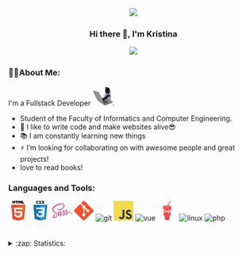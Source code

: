 
<div id="user-content-header" align="center" dir="auto">
  <a target="_blank" rel="noopener noreferrer" href="https://camo.githubusercontent.com/deb3c8a2730013c4bef2ea8859dff656d86d4fff30a9cca7f405664463af7bad/68747470733a2f2f6d656469612e67697068792e636f6d2f6d656469612f5574377a655258436d7863307464374e36382f67697068792e676966"><img src="https://camo.githubusercontent.com/deb3c8a2730013c4bef2ea8859dff656d86d4fff30a9cca7f405664463af7bad/68747470733a2f2f6d656469612e67697068792e636f6d2f6d656469612f5574377a655258436d7863307464374e36382f67697068792e676966" width="20%" data-canonical-src="https://media.giphy.com/media/Ut7zeRXCmxc0td7N68/giphy.gif" style="max-width: 100%;"></a>

  ### Hi there 👋, I'm Kristina

  ![](https://komarev.com/ghpvc/?username=k1ka-e)
</div>





<h3 dir="auto">👩‍💻About Me:</h3>

I'm a Fullstack Developer <img width="40px" height= "40px" src="/1.gif" />.
- Student of the Faculty of Informatics and Computer Engineering.
- 💪 I like to write code and make websites alive😎
- 📚 I am constantly learning new things
- ⚡️ I’m looking for collaborating on with awesome people and great projects!
- love to read books!

### Languages and Tools:


<div dir= "auto">
<img alt="HTML5" width="40" height= "40" src="https://raw.githubusercontent.com/github/explore/80688e429a7d4ef2fca1e82350fe8e3517d3494d/topics/html/html.png" />
<img alt="CSS3" width="40" height= "40" src="https://raw.githubusercontent.com/github/explore/80688e429a7d4ef2fca1e82350fe8e3517d3494d/topics/css/css.png" />
<img alt="Sass"  width="40" height= "40" src="https://raw.githubusercontent.com/github/explore/80688e429a7d4ef2fca1e82350fe8e3517d3494d/topics/sass/sass.png" />
<img src="https://github.com/devicons/devicon/raw/master/icons/git/git-original.svg" title="Git"  width="40" height= "40">
<img src="https://raw.githubusercontent.com/daniilshat/daniilshat/2583381c09497c680369e95dce7e029d93484d94/icons/VS-code.svg" alt="git" width="40" height= "40">
<img alt="JavaScript"  width="40" height= "40" src="https://raw.githubusercontent.com/github/explore/80688e429a7d4ef2fca1e82350fe8e3517d3494d/topics/javascript/javascript.png" />
  <img src="https://cdn.jsdelivr.net/gh/devicons/devicon/icons/vuejs/vuejs-original.svg" alt="vue"  width="40" height= "40"/>
<img src="https://github.com/devicons/devicon/raw/master/icons/gulp/gulp-plain.svg" title="Gulp"  width="40" height= "40">
<img src="https://raw.githubusercontent.com/daniilshat/daniilshat/2d7eafe5250314b3d422c86b35de062e0f1f5178/icons/linux.svg" alt="linux"  width="40" height= "40">
<img src="https://raw.githubusercontent.com/jmnote/z-icons/master/svg/php.svg" alt="php"  width="40" height= "40">


</div>

<br />
<br />



<details>
  <summary>:zap: Statistics:</summary>
   <img align="left" alt="codeSTACKr's GitHub Stats" src="https://github-readme-stats.vercel.app/api/top-langs/?username=k1ka-e&langs_count=8&layout=compact" />
    <br />
    <img align="left" alt="codeSTACKr's GitHub Stats" src="https://github-readme-stats.vercel.app/api?username=k1ka-e&show_icons=true" />
</details>





